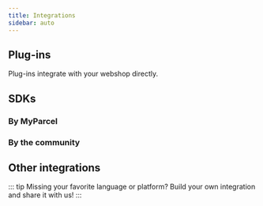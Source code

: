 ```yaml
---
title: Integrations
sidebar: auto
---
```


## Plug-ins

Plug-ins integrate with your webshop directly.

<Stack class="lg:grid-cols-4 md:grid-cols-3 grid-cols-2">
    <Integration
        title="WooCommerce"
        repo="myparcelnl/woocommerce"
        docs="/documentation/10.woocommerce/" 
        img="woocommerce.svg" />
    <Integration
        title="Prestashop"
        repo="myparcelnl/prestashop"
        docs="/documentation/11.prestashop/" 
        img="prestashop.svg" />
    <Integration
        title="Magento 1"
        repo="myparcelnl/magento1"
        docs="https://myparcelnl.github.io/magento1" 
        img="magento.svg" 
        classes="bg-zinc-100" />
    <Integration
        title="Magento 2"
        repo="myparcelnl/magento2"
        docs="https://myparcelnl.github.io/magento2" 
        img="magento.svg" />
    <Integration
        title="Shopify"
        docs="https://myparcelnl.github.io/shopify"
        img="shopify.svg" />
    <Integration
        title="Shopware"
        docs="https://myparcelnl.github.io/shopware"
        img="shopware-light.svg" 
        classes="bg-[#189EFF]" />
    <Integration
        title="Lightspeed"
        docs="https://myparcelnl.github.io/lightspeed"
        img="lightspeed.svg" />
    <Integration
        title="CS-Cart"
        docs="https://myparcelnl.github.io/cs-cart"
        img="cart.png" />
    <Integration
        title="Opencart 2.2.x – 2.3.x"
        docs="https://myparcelnl.github.io/opencart2_3"
        img="opencart.svg" 
        classes="bg-sky-100" />
    <Integration
        title="Opencart 3"
        docs="https://myparcelnl.github.io/opencart3"
        img="opencart.svg" 
        classes="bg-sky-50" />
    <Integration
        title="Shoppagina"
        docs="https://myparcelnl.github.io/shoppagina"
        img="shoppagina.svg" />
    <Integration
        title="Virtuemart 2"
        docs="https://myparcelnl.github.io/virtuemart"
        img="virtuemart.svg" 
        classes="bg-zinc-100" />
    <Integration
        title="Virtuemart 3"
        docs="https://myparcelnl.github.io/virtuemart3"
        img="virtuemart.svg" />
    <Integration
        title="CCV"
        docs="https://myparcelnl.github.io/ccv-shop"
        img="ccv.svg" />
    <Integration
        title="Mijnwebwinkel"
        docs="https://www.mijnwebwinkel.nl/support-resources/vraag-antwoord/hoe-gebruik-ik-myparcel-mijnwebwinkel"
        img="mijnwebwinkel.svg" />
    <Integration
        title="osCommerce"
        docs="https://www.myparcel.nl/en/integrations/google-chrome-extensie/"
        img="oscommerce.png" 
        classes="bg-[#263559]" />
    <Integration
        title="bigcommerce"
        docs="https://www.myparcel.nl/en/integrations/google-chrome-extensie/"
        img="bigcommerce.svg" />
    <Integration
        title="Gratis Webshop Beginnen"
        docs="https://www.gratiswebshopbeginnen.nl/help/webshop-apps/hoe-werkt-de-myparcel-koppeling/"
        img="gratis-webshop-beginnen.png" />
    <Integration
        title="LogiVert"
        docs="https://www.logivert.com/nl/"
        img="logivert.svg" />
    <Integration
        title="myShop"
        docs="https://myparcelnl.github.io/myshop/"
        img="myshop.svg" />
    <Integration
        title="Sherpaan"
        docs="https://sherpaan.nl/project/myparcel/"
        img="sherpaan-light.svg" 
        classes="bg-[#001452]" />
    <Integration
        title="Shoptrader"
        docs="https://support.shoptrader.com/support/home"
        img="shoptrader.png" />
</Stack>

## SDKs

### By MyParcel

<Stack class="lg:grid-cols-4 md:grid-cols-3 grid-cols-2">
    <Integration
        title="PHP"
        repo="myparcelnl/sdk"
        docs="/documentation/50.php-sdk" img="php.svg" 
        classes="bg-[#787CB5]" />
    <Integration
        title="JavaScript/Node.js"
        repo="myparcelnl/js-sdk"
        docs="/documentation/51.js-sdk" img="js.svg" 
        classes="bg-[#F7DF1E]" />
</Stack>

### By the community

<Stack class="lg:grid-cols-4 md:grid-cols-3 grid-cols-2">
    <Integration
        title="C#/.net"
        repo="janssenr/MyParcelApi.Net"
        img="c-sharp.svg" />
    <Integration
        title="Ruby"
        repo="paypronl/myparcel"
        img="ruby.svg" 
        classes="bg-[#F44336]" />
</Stack>

## Other integrations

<Stack class="lg:grid-cols-4 md:grid-cols-3 grid-cols-2">
    <Integration
        title="Amazon"
        docs="https://myparcelnl.github.io/amazon"
        img="amazon.svg" />
    <Integration
        title="Wix"
        docs="https://myparcelnl.github.io/wix"
        img="wix.png" />
    <Integration
        title="bol.com"
        docs="https://myparcelnl.github.io/bol.com"
        img="bol-com.svg" />
    <Integration
        title="Google Chrome Extension"
        docs="https://www.myparcel.nl/en/integrations/google-chrome-extensie/"
        img="chrome.svg" />
    <Integration
        title="Exact Online"
        docs="https://myparcelnl.github.io/exact-online"
        img="exact-online.svg" />
    <Integration
        title="Picqer"
        docs="https://picqer.com/nl/help/artikelen/myparcel-koppelen"
        img="picqer.svg" />
    <Integration
        title="ChannelDock"
        docs="https://intercom.help/channeldock/nl/articles/6043422-myparcel-koppelen-aan-channeldock"
        img="channel-dock.svg" />
    <Integration
        title="Goedgepickt"
        docs="https://help.goedgepickt.nl/article/srujx2j0ln-my-parcel"
        img="goedgepickt.svg" />
    <Integration
        title="Fulfilment software"
        docs="https://fulfilment-software.com/"
        img="fulfilment.svg" />
</Stack>

::: tip
Missing your favorite language or platform? Build your own integration and share
it with us!
:::
